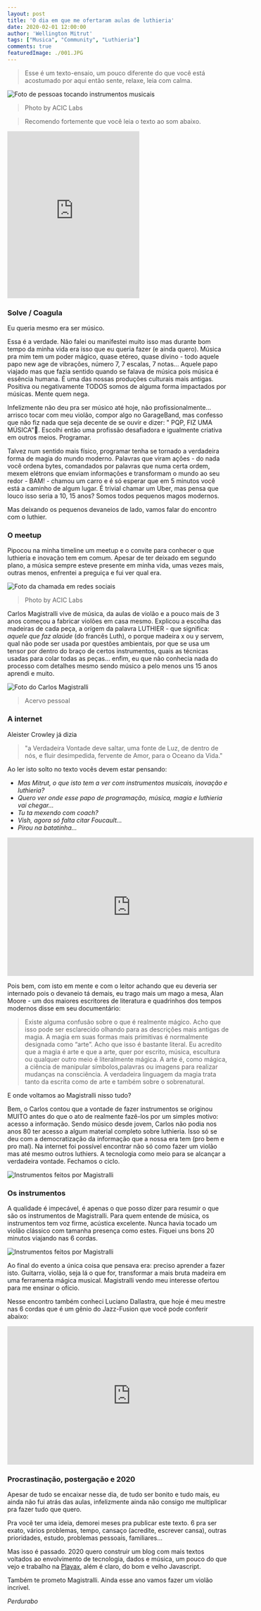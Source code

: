 ```yaml
---
layout: post
title: 'O dia em que me ofertaram aulas de luthieria'
date: 2020-02-01 12:00:00
author: 'Wellington Mitrut'
tags: ["Musica", "Community", "Luthieria"]
comments: true
featuredImage: ./001.JPG
---
```


> Esse é um texto-ensaio, um pouco diferente do que você está acostumado por aqui então sente, relaxe, leia com calma.

![Foto de pessoas tocando instrumentos musicais](./001.JPG)

> Photo by ACIC Labs

> Recomendo fortemente que você leia o texto ao som abaixo.

<iframe src="https://open.spotify.com/embed/track/0I4zQbi4OxnlVJ13GKJHGC" width="300" height="380" frameborder="0" allowtransparency="true" allow="encrypted-media"></iframe>

### Solve / Coagula

Eu queria mesmo era ser músico.

Essa é a verdade. Não falei ou manifestei muito isso mas durante bom tempo da minha vida era isso que eu queria fazer (e ainda quero). Música pra mim tem um poder mágico, quase etéreo, quase divino - todo aquele papo new age de vibrações, número 7, 7 escalas, 7 notas... Aquele papo viajado mas que fazia sentido quando se falava de música pois música é essência humana. É uma das nossas produções culturais mais antigas. Positiva ou negativamente TODOS somos de alguma forma impactados por músicas. Mente quem nega.

Infelizmente não deu pra ser músico até hoje, não profissionalmente... arrisco tocar com meu violão, compor algo no GarageBand, mas confesso que não fiz nada que seja decente de se ouvir e dizer: "
PQP, FIZ UMA MÚSICA". Escolhi então uma profissão desafiadora e igualmente criativa em outros meios. Programar.

Talvez num sentido mais físico, programar tenha se tornado a verdadeira forma de magia do mundo moderno. Palavras que viram ações - do nada você ordena bytes, comandados por palavras que numa certa ordem, mexem elétrons que enviam informações e transformam o mundo ao seu redor - BAM! - chamou um carro e é só esperar que em 5 minutos você está a caminho de algum lugar. É trivial chamar um Uber, mas pensa que louco isso seria a 10, 15 anos? Somos todos pequenos magos modernos.

Mas deixando os pequenos devaneios de lado, vamos falar do encontro com o luthier.

### O meetup

Pipocou na minha timeline um meetup e o convite para conhecer o que luthieria e inovação tem em comum. Apesar de ter deixado em segundo plano, a música sempre esteve presente em minha vida, umas vezes mais, outras menos, enfrentei a preguiça e fui ver qual era.

![Foto da chamada em redes sociais](./002.jpg)

> Photo by ACIC Labs

Carlos Magistralli vive de música, da aulas de violão e a pouco mais de 3 anos começou a fabricar violões em casa mesmo. Explicou a escolha das madeiras de cada peça, a orígem da palavra LUTHIER - que significa: <i> aquele que faz alaúde</i> (do francês Luth), o porque madeira x ou y servem, qual não pode ser usada por questões ambientais, por que se usa um tensor por dentro do braço de certos instrumentos, quais as técnicas usadas para colar todas as peças... enfim, eu que não conhecia nada do processo com detalhes mesmo sendo músico a pelo menos uns 15 anos aprendi e muito.

![Foto do Carlos Magistralli](./003.jpg)

> Acervo pessoal

### A internet

Aleister Crowley já dizia

> "a Verdadeira Vontade deve saltar, uma fonte de Luz, de dentro de nós, e fluir desimpedida, fervente de Amor, para o Oceano da Vida."

Ao ler isto solto no texto vocês devem estar pensando:

- <i>Mas Mitrut, o que isto tem a ver com instrumentos musicais, inovação e luthieria?</i>
- <i>Quero ver onde esse papo de programação, música, magia e luthieria vai chegar...</i>
- <i>Tu ta mexendo com coach?</i>
- <i>Vish, agora só falta citar Foucault...</i>
- <i>Pirou na batatinha...</i>

<iframe width="560" height="315" src="https://www.youtube.com/embed/G3LvhdFEOqs" frameborder="0" allow="accelerometer; autoplay; encrypted-media; gyroscope; picture-in-picture" allowfullscreen></iframe>

Pois bem, com isto em mente e com o leitor achando que eu deveria ser internado pois o devaneio tá demais, eu trago mais um mago a mesa, Alan Moore - um dos maiores escritores de literatura e quadrinhos dos tempos modernos disse em seu documentário:

> Existe alguma confusão sobre o que é realmente mágico. Acho que isso pode ser esclarecido olhando para as descrições mais antigas de magia. A magia em suas formas mais primitivas é normalmente designada como “arte”. Acho que isso é bastante literal. Eu acredito que a magia é arte e que a arte, quer por escrito, música, escultura ou qualquer outro meio é literalmente mágica. A arte é, como mágica, a ciência de manipular símbolos,palavras ou imagens para realizar mudanças na consciência. A verdadeira linguagem da magia trata tanto da escrita como de arte e também sobre o sobrenatural.

E onde voltamos ao Magistralli nisso tudo?

Bem, o Carlos contou que a vontade de fazer instrumentos se originou MUITO antes do que o ato de realmente fazê-los por um simples motivo: acesso a informação. Sendo músico desde jovem, Carlos não podia nos anos 80 ter acesso a algum material completo sobre luthieria. Isso só se deu com a democratização da informação que a nossa era tem (pro bem e pro mal). Na internet foi possível encontrar não só como fazer um violão mas até mesmo outros luthiers. A tecnologia como meio para se alcançar a verdadeira vontade. Fechamos o ciclo.

![Instrumentos feitos por Magistralli](./004.jpg)

### Os instrumentos

A qualidade é impecável, é apenas o que posso dizer para resumir o que são os instrumentos de Magistralli. Para quem entende de música, os instrumentos tem voz firme, acústica excelente. Nunca havia tocado um violão clássico com tamanha presença como estes. Fiquei uns bons 20 minutos viajando nas 6 cordas.

![Instrumentos feitos por Magistralli](./005.jpg)

Ao final do evento a única coisa que pensava era: preciso aprender a fazer isto. Guitarra, violão, seja lá o que for, transformar a mais bruta madeira em uma ferramenta mágica musical. Magistralli vendo meu interesse ofertou para me ensinar o ofício.

Nesse encontro também conheci Luciano Dallastra, que hoje é meu mestre nas 6 cordas que é um gênio do Jazz-Fusion que você pode conferir abaixo:

<iframe width="560" height="315" src="https://www.youtube.com/embed/7BYyKBTn3Yw" frameborder="0" allow="accelerometer; autoplay; encrypted-media; gyroscope; picture-in-picture" allowfullscreen></iframe>

### Procrastinação, postergação e 2020

Apesar de tudo se encaixar nesse dia, de tudo ser bonito e tudo mais, eu ainda não fui atrás das aulas, infelizmente ainda não consigo me multiplicar pra fazer tudo que quero.

Pra você ter uma ideia, demorei meses pra publicar este texto. 6 pra ser exato, vários problemas, tempo, cansaço (acredite, escrever cansa), outras prioridades, estudo, problemas pessoais, familiares...

Mas isso é passado. 2020 quero construir um blog com mais textos voltados ao envolvimento de tecnologia, dados e música, um pouco do que vejo e trabalho na [Playax](https://www.playax.com/), além é claro, do bom e velho Javascript.

Também te prometo Magistralli. Ainda esse ano vamos fazer um violão incrível.

<i>Perdurabo</i>
